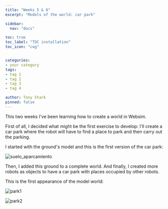 ```yaml
---
title: "Weeks 5 & 6"
excerpt: "Models of the world: car park"

sidebar:
  nav: "docs"

toc: true
toc_label: "TOC installation"
toc_icon: "cog"


categories:
- your category
tags:
- tag 1
- tag 2
- tag 3
- tag 4

author: Tony Stark
pinned: false
---
```


This two weeks I've been learning how to create a world in Websim. 

First of all, I decided what might be the first exercise to develop: I'll create a car park where the robot will have to find a place to park and then carry out the parking.

I started with the ground's model and this is the first version of the car park:


![suelo_aparcamiento](https://user-images.githubusercontent.com/52928749/66704370-961e9f80-ed1b-11e9-9a28-0b1cfdc788b6.jpg)

Then, I added this ground to a complete world. And finally, I created more robots as objects to have a car park with places occupied by other robots. 

This is the first appearance of the model world:


![park1](https://user-images.githubusercontent.com/52928749/66704429-4ee4de80-ed1c-11e9-96a1-1d1c3cdf4505.png)

![park2](https://user-images.githubusercontent.com/52928749/66704460-6fad3400-ed1c-11e9-8b86-04e49c832132.png)
